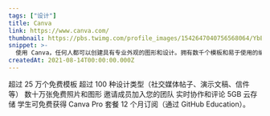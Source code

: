 ```yaml
---
tags: ["设计"]
title: Canva
link: https://www.canva.com/
thumbnail: https://pbs.twimg.com/profile_images/1542647040756568064/YbE5Hs-5_400x400.jpg
snippet: >-
  使用 Canva，任何人都可以创建具有专业外观的图形和设计。拥有数千个模板和易于使用的编辑器。
createdAt: 2021-08-14T00:00:00.000Z
---
```

超过 25 万个免费模板
超过 100 种设计类型（社交媒体帖子、演示文稿、信件等）
数十万张免费照片和图形
邀请成员加入您的团队
实时协作和评论
5GB 云存储
学生可免费获得 Canva Pro 套餐 12 个月订阅（通过 GitHub Education）。